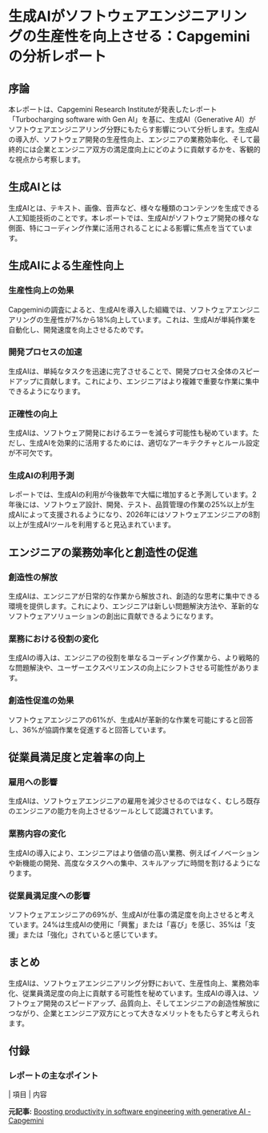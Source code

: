 # 生成AIがソフトウェアエンジニアリングの生産性を向上させる：Capgeminiの分析レポート

## 序論

本レポートは、Capgemini Research Instituteが発表したレポート「Turbocharging software with Gen AI」を基に、生成AI（Generative AI）がソフトウェアエンジニアリング分野にもたらす影響について分析します。生成AIの導入が、ソフトウェア開発の生産性向上、エンジニアの業務効率化、そして最終的には企業とエンジニア双方の満足度向上にどのように貢献するかを、客観的な視点から考察します。

## 生成AIとは

生成AIとは、テキスト、画像、音声など、様々な種類のコンテンツを生成できる人工知能技術のことです。本レポートでは、生成AIがソフトウェア開発の様々な側面、特にコーディング作業に活用されることによる影響に焦点を当てています。

## 生成AIによる生産性向上

### 生産性向上の効果

Capgeminiの調査によると、生成AIを導入した組織では、ソフトウェアエンジニアリングの生産性が7%から18%向上しています。これは、生成AIが単純作業を自動化し、開発速度を向上させるためです。

### 開発プロセスの加速

生成AIは、単純なタスクを迅速に完了させることで、開発プロセス全体のスピードアップに貢献します。これにより、エンジニアはより複雑で重要な作業に集中できるようになります。

### 正確性の向上

生成AIは、ソフトウェア開発におけるエラーを減らす可能性も秘めています。ただし、生成AIを効果的に活用するためには、適切なアーキテクチャとルール設定が不可欠です。

### 生成AIの利用予測

レポートでは、生成AIの利用が今後数年で大幅に増加すると予測しています。2年後には、ソフトウェア設計、開発、テスト、品質管理の作業の25%以上が生成AIによって支援されるようになり、2026年にはソフトウェアエンジニアの8割以上が生成AIツールを利用すると見込まれています。

## エンジニアの業務効率化と創造性の促進

### 創造性の解放

生成AIは、エンジニアが日常的な作業から解放され、創造的な思考に集中できる環境を提供します。これにより、エンジニアは新しい問題解決方法や、革新的なソフトウェアソリューションの創出に貢献できるようになります。

### 業務における役割の変化

生成AIの導入は、エンジニアの役割を単なるコーディング作業から、より戦略的な問題解決や、ユーザーエクスペリエンスの向上にシフトさせる可能性があります。

### 創造性促進の効果

ソフトウェアエンジニアの61%が、生成AIが革新的な作業を可能にすると回答し、36%が協調作業を促進すると回答しています。

## 従業員満足度と定着率の向上

### 雇用への影響

生成AIは、ソフトウェアエンジニアの雇用を減少させるのではなく、むしろ既存のエンジニアの能力を向上させるツールとして認識されています。

### 業務内容の変化

生成AIの導入により、エンジニアはより価値の高い業務、例えばイノベーションや新機能の開発、高度なタスクへの集中、スキルアップに時間を割けるようになります。

### 従業員満足度への影響

ソフトウェアエンジニアの69%が、生成AIが仕事の満足度を向上させると考えています。24%は生成AIの使用に「興奮」または「喜び」を感じ、35%は「支援」または「強化」されていると感じています。

## まとめ

生成AIは、ソフトウェアエンジニアリング分野において、生産性向上、業務効率化、従業員満足度の向上に貢献する可能性を秘めています。生成AIの導入は、ソフトウェア開発のスピードアップ、品質向上、そしてエンジニアの創造性解放につながり、企業とエンジニア双方にとって大きなメリットをもたらすと考えられます。

## 付録

### レポートの主なポイント

| 項目 | 内容 

**元記事:** [Boosting productivity in software engineering with generative AI - Capgemini](https://www.capgemini.com/insights/expert-perspectives/boosting-productivity-in-software-engineering-with-generative-ai/)